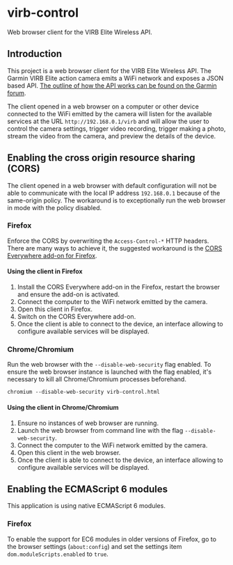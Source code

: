 virb-control
================

Web browser client for the VIRB Elite Wireless API.

Introduction
----------------

This project is a web browser client for the VIRB Elite Wireless API. The Garmin VIRB Elite action camera emits a WiFi network and exposes a JSON based API. [The outline of how the API works can be found on the Garmin forum](https://forums.garmin.com/forum/mac-windows-software/windows-software/virb-edit-aa/56554-).

The client opened in a web browser on a computer or other device connected to the WiFi emitted by the camera will listen for the available services at the URL `http://192.168.0.1/virb` and will allow the user to control the camera settings, trigger video recording, trigger making a photo, stream the video from the camera, and preview the details of the device.

Enabling the cross origin resource sharing (CORS)
----------------

The client opened in a web browser with default configuration will not be able to communicate with the local IP address `192.168.0.1` because of the same-origin policy. The workaround is to exceptionally run the web browser in mode with the policy disabled.

### Firefox

Enforce the CORS by overwriting the `Access-Control-*` HTTP headers. There are many ways to achieve it, the suggested workaround is the [CORS Everywhere add-on for Firefox](https://addons.mozilla.org/en-US/firefox/addon/cors-everywhere/).

#### Using the client in Firefox

1. Install the CORS Everywhere add-on in the Firefox, restart the browser and ensure the add-on is activated.
2. Connect the computer to the WiFi network emitted by the camera.
3. Open this client in Firefox.
4. Switch on the CORS Everywhere add-on.
5. Once the client is able to connect to the device, an interface allowing to configure available services will be displayed.

### Chrome/Chromium

Run the web browser with the `--disable-web-security` flag enabled. To ensure the web browser instance is launched with the flag enabled, it's necessary to kill all Chrome/Chromium processes beforehand.

`chromium --disable-web-security virb-control.html`

#### Using the client in Chrome/Chromium

1. Ensure no instances of web browser are running.
2. Launch the web browser from command line with the flag `--disable-web-security`.
3. Connect the computer to the WiFi network emitted by the camera.
4. Open this client in the web browser.
5. Once the client is able to connect to the device, an interface allowing to configure available services will be displayed.

Enabling the ECMAScript 6 modules
----------------

This application is using native ECMAScript 6 modules.

### Firefox

To enable the support for EC6 modules in older versions of Firefox, go to the browser settings (`about:config`) and set the settings item `dom.moduleScripts.enabled` to `true`.
